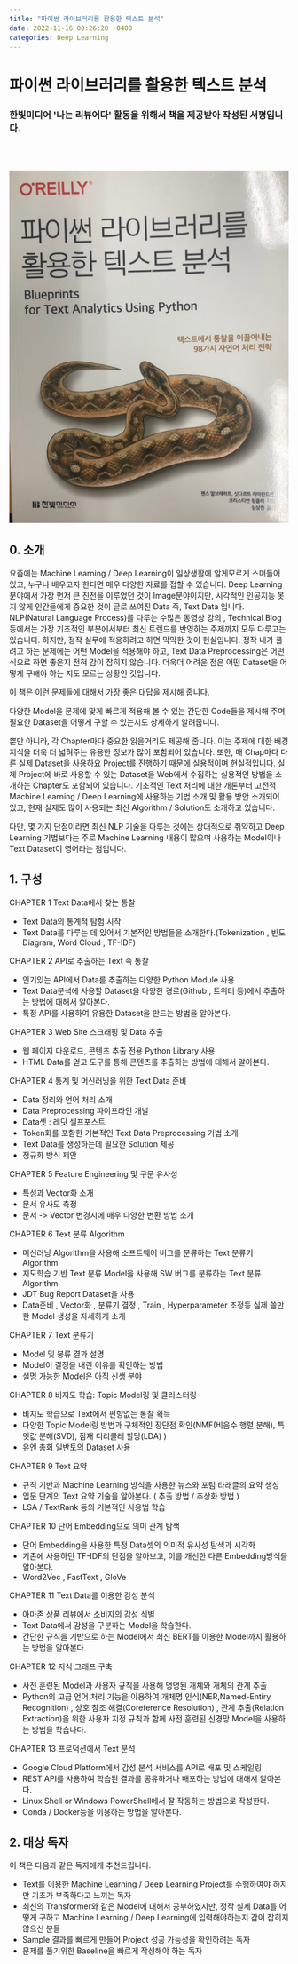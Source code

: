 ```yaml
---
title: "파이썬 라이브러리를 활용한 텍스트 분석"
date: 2022-11-16 08:26:28 -0400
categories: Deep Learning
---
```

# 파이썬 라이브러리를 활용한 텍스트 분석

### 한빛미디어 '나는 리뷰어다' 활동을 위해서 책을 제공받아 작성된 서평입니다.

<br>
<br>

<p align="center">
  <img src="/assets/Book_Review_Assets/Blueprints_for_Text_Analytics_using_Python.png">
</p>

## 0. 소개 ##

요즘에는 Machine Learning / Deep Learning이 일상생활에 알게모르게 스며들어 있고, 누구나 배우고자 한다면 매우 다양한 자료를 접할 수 있습니다.
Deep Learning 분야에서 가장 먼저 큰 진전을 이루었던 것이 Image분야이지만, 시각적인 인공지능 못지 않게 인간들에게 중요한 것이 글로 쓰여진 Data 즉, Text Data 입니다.
NLP(Natural Language Process)를 다루는 수많은 동영상 강의 , Technical Blog 등에서는 가장 기초적인 부분에서부터 최신 트렌드를 반영하는 주제까지 모두 다루고는 있습니다.
하지만, 정작 실무에 적용하려고 하면 막막한 것이 현실입니다.
정작 내가 풀려고 하는 문제에는 어떤 Model을 적용해야 하고, Text Data Preprocessing은 어떤 식으로 하면 좋은지 전혀 감이 잡히지 않습니다.
더욱더 어려운 점은 어떤 Dataset을 어떻게 구해야 하는 지도 모르는 상황인 것입니다.

이 책은 이런 문제들에 대해서 가장 좋은 대답을 제시해 줍니다.

다양한 Model을 문제에 맞게 빠르게 적용해 볼 수 있는 간단한 Code들을 제시해 주며, 필요한 Dataset을 어떻게 구할 수 있는지도 상세하게 알려줍니다.

뿐만 아니라, 각 Chapter마다 중요한 읽을거리도 제공해 줍니다. 이는 주제에 대한 배경지식을 더욱 더 넓혀주는 유용한 정보가 많이 포함되어 있습니다.
또한, 매 Chap마다 다른 실제 Dataset을 사용하요 Project를 진행하기 때문에 실용적이며 현실적입니다.
실제 Project에 바로 사용할 수 있는 Dataset을 Web에서 수집하는 실용적인 방법을 소개하는 Chapter도 포함되어 있습니다.
기초적인 Text 처리에 대한 개론부터 고전적 Machine Learning / Deep Learning에 사용하는 기법 소개 및 활용 방안 소개되어 있고, 현재 실제도 많이 사용되는 최신 Algorithm / Solution도 소개하고 있습니다.

다만, 몇 가지 단점이라면 최신 NLP 기술을 다루는 것에는 상대적으로 취약하고 Deep Learning 기법보다는 주로 Machine Learning 내용이 많으며 사용하는 Model이나 Text Dataset이 영어라는 점입니다.


## 1. 구성 ##

CHAPTER 1 Text Data에서 찾는 통찰
 - Text Data의 통계적 탐험 시작
 - Text Data를 다루는 데 있어서 기본적인 방법들을 소개한다.(Tokenization , 빈도 Diagram, Word Cloud , TF-IDF)

CHAPTER 2 API로 추출하는 Text 속 통찰
 - 인기있는 API에서 Data를 추출하는 다양한 Python Module 사용
 - Text Data분석에 사용할 Dataset을 다양한 경로(Github , 트위터 등)에서 추출하는 방법에 대해서 알아본다.
 - 특정 API를 사용하여 유용한 Dataset을 만드는 방법을 알아본다.

CHAPTER 3 Web Site 스크래핑 및 Data 추출
 - 웹 페이지 다운로드, 콘텐츠 추출 전용 Python Library 사용
 - HTML Data를 얻고 도구를 통해 콘텐츠를 추출하는 방법에 대해서 알아본다.

CHAPTER 4 통계 및 머신러닝을 위한 Text Data 준비
 - Data 정리와 언어 처리 소개
 - Data Preprocessing 파이프라인 개발
 - Data셋 : 레딧 셀프포스트
 - Token화를 포함한 기본적인 Text Data Preprocessing 기법 소개
 - Text Data를 생성하는데 필요한 Solution 제공
 - 정규화 방식 제안

CHAPTER 5 Feature Engineering 및 구문 유사성
 - 특성과 Vector화 소개
 - 문서 유사도 측정
 - 문서 -> Vector 변경시에 매우 다양한 변환 방법 소개

CHAPTER 6 Text 분류 Algorithm
 - 머신러닝 Algorithm을 사용해 소프트웨어 버그를 분류하는 Text 분류기 Algorithm
 - 지도학습 기반 Text 분류 Model을 사용해 SW 버그를 분류하는 Text 분류 Algorithm
 - JDT Bug Report Dataset을 사용
 - Data준비 , Vector화 , 분류기 결정 , Train , Hyperparameter 조정등 실제 쓸만한 Model 생성을 자세하게 소개

CHAPTER 7 Text 분류기
 - Model 및 붕류 결과 설명
 - Model이 결정을 내린 이유를 확인하는 방법
 - 설명 가능한 Model은 아직 신생 분야

CHAPTER 8 비지도 학습: Topic Model링 및 클러스터링
 - 비지도 학습으로 Text에서 편향없는 통찰 획득
 - 다양한 Topic Model링 방법과 구체적인 장단점 확인(NMF(비음수 행렬 분해), 특잇값 분해(SVD), 잠재 디리클레 할당(LDA) )
 - 유엔 총회 일반토의 Dataset 사용
 

CHAPTER 9 Text 요약
 - 규칙 기반과 Machine Learning 방식을 사용한 뉴스와 포럼 타래글의 요약 생성
 - 입문 단계의 Text 요약 기술을 알아본다. ( 추출 방법 / 추상화 방법 )
 - LSA / TextRank 등의 기본적인 사용법 학습

CHAPTER 10 단어 Embedding으로 의미 관계 탐색
 - 단어 Embedding을 사용한 특정 Data셋의 의미적 유사성 탐색과 시각화
 - 기존에 사용하던 TF-IDF의 단점을 알아보고, 이를 개선한 다른 Embedding방식을 알아본다.
 - Word2Vec , FastText , GloVe

CHAPTER 11 Text Data를 이용한 감성 분석
 - 아마존 상품 리뷰에서 소비자의 감성 식별
 - Text Data에서 감성을 구분하는 Model을 학습한다. 
 - 간단한 규칙을 기반으로 하는 Model에서 최신 BERT를 이용한 Model까지 활용하는 방법을 알아본다.

CHAPTER 12 지식 그래프 구축
 - 사전 훈련된 Model과 사용자 규칙을 사용해 명명된 개체와 개체의 관계 추출
 - Python의 고급 언어 처리 기능을 이용하여 개체명 인식(NER,Named-Entiry Recognition) , 상호 참조 해결(Coreference Resolution) , 관계 추출(Relation Extraction)을 위한 사용자 지정 규칙과 함께 사전 훈련된 신경망 Model을 사용하는 방법을 학습나다.

CHAPTER 13 프로덕션에서 Text 분석
 - Google Cloud Platform에서 감성 분석 서비스를 API로 배포 및 스케일링
 - REST API를 사용하여 학습된 결과를 공유하거나 배포하는 방법에 대해서 알아본다.
 - Linux Shell or Windows PowerShell에서 잘 작동하는 방법으로 작성한다.
 - Conda / Docker등을 이용하는 방법을 알아본다.


## 2. 대상 독자 ##

이 책은 다음과 같은 독자에게 추천드립니다.

- Text를 이용한 Machine Learning / Deep Learning Project를 수행하여야 하지만 기초가 부족하다고 느끼는 독자
- 최신의 Transformer와 같은 Model에 대해서 공부하였지만, 정작 실제 Data를 어떻게 구하고 Machine Learning / Deep Learning에 입력해야하는지 감이 잡히지 않으신 분들
- Sample 결과를 빠르게 만들어 Project 성공 가능성을 확인하려는 독자
- 문제를 풀기위한 Baseline을 빠르게 작성해야 하는 독자

